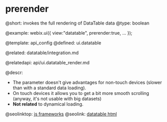 prerender
=============


@short: invokes the full rendering of DataTable data 
@type: boolean

@example:
webix.ui({
	view:"datatable",
	prerender:true,
	...
});

@template:	api_config
@defined:	ui.datatable	


@related:
	datatable/integration.md

@relatedapi:
	api/ui.datatable_render.md



@descr:

* The parameter doesn't give advantages for non-touch devices (slower than with a standard data loading).  
* On touch devices it allows you to get a bit more smooth scrolling (anyway, it's not usable with big datasets)
* **Not related** to dynamical loading. 


@seolinktop: [js frameworks](https://webix.com)
@seolink: [datatable html](https://webix.com/widget/datatable/)